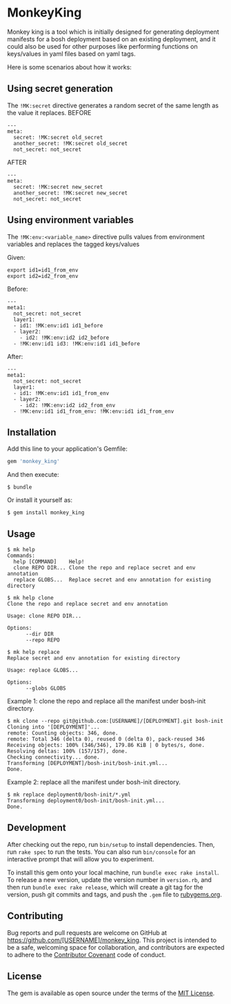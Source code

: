 # MonkeyKing

Monkey king is a tool which is initially designed for generating deployment manifests for a bosh deployment based on an existing deployment, and it could also be used for other purposes like performing functions on keys/values in yaml files based on yaml tags.


Here is some scenarios about how it works:
## Using secret generation
The `!MK:secret` directive generates a random secret of the same length as the value it replaces.
BEFORE
```
---
meta:
  secret: !MK:secret old_secret
  another_secret: !MK:secret old_secret
  not_secret: not_secret
```

AFTER
```
---
meta:
  secret: !MK:secret new_secret
  another_secret: !MK:secret new_secret
  not_secret: not_secret
```

## Using environment variables
The `!MK:env:<variable_name>` directive pulls values from environment variables and replaces the tagged keys/values

Given:

```
export id1=id1_from_env
export id2=id2_from_env
```

Before:
```
---
meta1:
  not_secret: not_secret
  layer1:
  - id1: !MK:env:id1 id1_before
  - layer2:
    - id2: !MK:env:id2 id2_before
  - !MK:env:id1 id3: !MK:env:id1 id1_before
```

After:
```
---
meta1:
  not_secret: not_secret
  layer1:
  - id1: !MK:env:id1 id1_from_env
  - layer2:
    - id2: !MK:env:id2 id2_from_env
  - !MK:env:id1 id1_from_env: !MK:env:id1 id1_from_env
```


## Installation

Add this line to your application's Gemfile:

```ruby
gem 'monkey_king'
```

And then execute:

    $ bundle

Or install it yourself as:

    $ gem install monkey_king

## Usage
```
$ mk help
Commands:
  help [COMMAND]   	Help!
  clone REPO DIR...	Clone the repo and replace secret and env annotation
  replace GLOBS... 	Replace secret and env annotation for existing directory
```
```
$ mk help clone
Clone the repo and replace secret and env annotation

Usage: clone REPO DIR...

Options:
      --dir DIR
      --repo REPO
```
```
$ mk help replace
Replace secret and env annotation for existing directory

Usage: replace GLOBS...

Options:
      --globs GLOBS
```

Example 1: clone the repo and replace all the manifest under bosh-init directory.

```
$ mk clone --repo git@github.com:[USERNAME]/[DEPLOYMENT].git bosh-init
Cloning into '[DEPLOYMENT]'...
remote: Counting objects: 346, done.
remote: Total 346 (delta 0), reused 0 (delta 0), pack-reused 346
Receiving objects: 100% (346/346), 179.86 KiB | 0 bytes/s, done.
Resolving deltas: 100% (157/157), done.
Checking connectivity... done.
Transforming [DEPLOYMENT]/bosh-init/bosh-init.yml...
Done.
```

Example 2: replace all the manifest under bosh-init directory.

```
$ mk replace deployment0/bosh-init/*.yml
Transforming deployment0/bosh-init/bosh-init.yml...
Done.
```

## Development

After checking out the repo, run `bin/setup` to install dependencies. Then, run `rake spec` to run the tests. You can also run `bin/console` for an interactive prompt that will allow you to experiment.

To install this gem onto your local machine, run `bundle exec rake install`. To release a new version, update the version number in `version.rb`, and then run `bundle exec rake release`, which will create a git tag for the version, push git commits and tags, and push the `.gem` file to [rubygems.org](https://rubygems.org).

## Contributing

Bug reports and pull requests are welcome on GitHub at https://github.com/[USERNAME]/monkey_king. This project is intended to be a safe, welcoming space for collaboration, and contributors are expected to adhere to the [Contributor Covenant](http://contributor-covenant.org) code of conduct.


## License

The gem is available as open source under the terms of the [MIT License](http://opensource.org/licenses/MIT).

